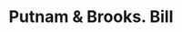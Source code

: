---
doi: 10.7916/D88D179Z
date_other: '1880'
date_other_textual: 1880-1889
form: printed ephemera
genre:
- Invoices
name:
- Putnam & Brooks
object_in_context_url: https://biggert.cul.columbia.edu/items/view/ave_biggert_00632
subject_hierarchical_geographic:
- Grand Rapids, Michigan, United States
subject_name:
- Putnam & Brooks
title: Putnam & Brooks. Bill
sort_title: Putnam & Brooks. Bill
call_number: ave_biggert_00632
coordinates:
- 42.96125,-85.65571944444444
pid: ave_biggert_00632
identifiers: ave_biggert_00632
canvas_id: ldpd:395904
permalink: "/items/ave_biggert_00632/"
layout: iiif-image-page
---